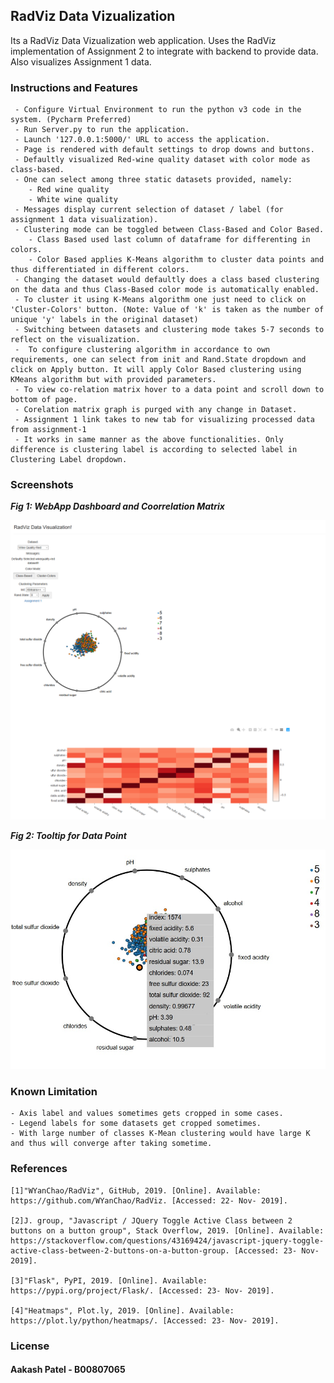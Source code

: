 ## RadViz Data Vizualization 

Its a RadViz Data Vizualization web application. Uses the RadViz implementation of Assignment 2 to integrate with backend to provide data. Also visualizes Assignment 1 data.

### Instructions and Features

     - Configure Virtual Environment to run the python v3 code in the system. (Pycharm Preferred)
     - Run Server.py to run the application.
     - Launch '127.0.0.1:5000/' URL to access the application.
     - Page is rendered with default settings to drop downs and buttons.
     - Defaultly visualized Red-wine quality dataset with color mode as class-based.
     - One can select among three static datasets provided, namely:
     	- Red wine quality
     	- White wine quality
     - Messages display current selection of dataset / label (for assignment 1 data visualization).
     - Clustering mode can be toggled between Class-Based and Color Based.
     	- Class Based used last column of dataframe for differenting in colors.
     	- Color Based applies K-Means algorithm to cluster data points and thus differentiated in different colors.
     - Changing the dataset would defaultly does a class based clustering on the data and thus Class-Based color mode is automatically enabled. 
     - To cluster it using K-Means algorithm one just need to click on 'Cluster-Colors' button. (Note: Value of 'k' is taken as the number of unique 'y' labels in the original dataset)
     - Switching between datasets and clustering mode takes 5-7 seconds to reflect on the visualization.
     -  To configure clustering algorithm in accordance to own requirements, one can select from init and Rand.State dropdown and click on Apply button. It will apply Color Based clustering using KMeans algorithm but with provided parameters.
     - To view co-relation matrix hover to a data point and scroll down to bottom of page.
     - Corelation matrix graph is purged with any change in Dataset.
     - Assignment 1 link takes to new tab for visualizing processed data from assignment-1
     - It works in same manner as the above functionalities. Only difference is clustering label is according to selected label in Clustering Label dropdown.
### Screenshots

***Fig 1: WebApp Dashboard and Coorrelation Matrix***

<img src="radviz_webapp.png" width=800/>

***Fig 2: Tooltip for Data Point***

<img src="tooltip_datapoint.jpg" width=600/>

### Known Limitation
    
    - Axis label and values sometimes gets cropped in some cases.
    - Legend labels for some datasets get cropped sometimes.
    - With large number of classes K-Mean clustering would have large K and thus will converge after taking sometime.


### References

    [1]"WYanChao/RadViz", GitHub, 2019. [Online]. Available: https://github.com/WYanChao/RadViz. [Accessed: 22- Nov- 2019].

    [2]J. group, "Javascript / JQuery Toggle Active Class between 2 buttons on a button group", Stack Overflow, 2019. [Online]. Available: https://stackoverflow.com/questions/43169424/javascript-jquery-toggle-active-class-between-2-buttons-on-a-button-group. [Accessed: 23- Nov- 2019].

    [3]"Flask", PyPI, 2019. [Online]. Available: https://pypi.org/project/Flask/. [Accessed: 23- Nov- 2019].

    [4]"Heatmaps", Plot.ly, 2019. [Online]. Available: https://plot.ly/python/heatmaps/. [Accessed: 23- Nov- 2019].
    
### License
#### Aakash Patel - B00807065



